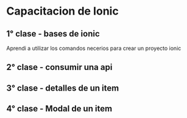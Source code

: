 # Capacitacion de Ionic
## 1° clase - bases de ionic
Aprendi a utilizar los comandos necerios para crear un proyecto ionic

## 2° clase - consumir una api

## 3° clase - detalles de un item

## 4° clase - Modal de un item

